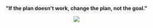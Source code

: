 <p align="center">
   <strong> "If the plan doesn't work, change the plan, not the goal." </strong>
</p>
<p align="center">
  <img src="https://user-images.githubusercontent.com/55165658/141593409-779fcf03-c1fc-42cf-81fd-ed9c221b21b9.gif" />
</p>            
  

